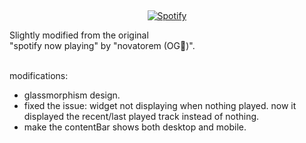 
&nbsp;<div align="center">
    [![Spotify](https://spotify-ruby-tau.vercel.app/api/spotify)](https://open.spotify.com/user/31rzh7lcqbcfeulf7l2bheedtg7i)

   </div> 
   
<div align="left">
 Slightly modified from the original <br> "spotify now playing" by "novatorem (OG🖤)".
    
</div>

<br>

modifications:

<div align="left">
   <ul>
     <li>glassmorphism design.</li>
     <li>fixed the issue: widget not displaying when nothing played. now it displayed the recent/last played track instead of nothing.</li>
     <li>make the contentBar shows both desktop and mobile.</li>
   </ul>
</div>
